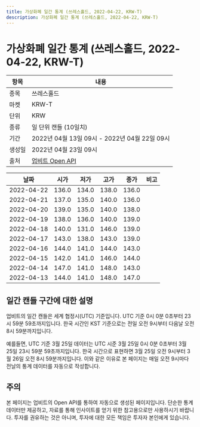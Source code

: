 ```yaml
---
title: 가상화폐 일간 통계 (쓰레스홀드, 2022-04-22, KRW-T)
description: 가상화폐 일간 통계 (쓰레스홀드, 2022-04-22, KRW-T)
---
```



가상화폐 일간 통계 (쓰레스홀드, 2022-04-22, KRW-T)
===

|항목|내용|
|--|--|
|종목|쓰레스홀드|
|마켓|KRW-T|
|단위|KRW|
|종류|일 단위 캔들 (10일치)|
|기간|2022년 04월 13일 09시 - 2022년 04월 22일 09시|
|생성일|2022년 04월 23일 09시|
|출처|[업비트 Open API](https://docs.upbit.com)|


|날짜|시가|저가|고가|종가|비고|
|--|--|--|--|--|--|
|2022-04-22|136.0|134.0|138.0|136.0|    |
|2022-04-21|137.0|135.0|140.0|136.0|    |
|2022-04-20|139.0|135.0|140.0|138.0|    |
|2022-04-19|138.0|136.0|140.0|139.0|    |
|2022-04-18|140.0|131.0|146.0|139.0|    |
|2022-04-17|143.0|138.0|143.0|139.0|    |
|2022-04-16|144.0|141.0|144.0|143.0|    |
|2022-04-15|142.0|141.0|146.0|144.0|    |
|2022-04-14|147.0|141.0|148.0|143.0|    |
|2022-04-13|144.0|141.0|148.0|147.0|    |


일간 캔들 구간에 대한 설명
---


업비트의 일간 캔들은 세계 협정시(UTC) 기준입니다. 
UTC 기준 0시 0분 0초부터 23시 59분 59초까지입니다. 
한국 시간인 KST 기준으로는 전일 오전 9시부터 다음날 오전 8시 59분까지입니다. 


예를들면, UTC 기준 3월 25일 데이터는 UTC 시준 3월 25일 0시 0분 0초부터 3월 25일 23시 59분 59초까지입니다. 
한국 시간으로 표현하면 3월 25일 오전 9시부터 3월 26일 오전 8시 59분까지입니다. 
이와 같은 이유로 본 페이지는 매일 오전 9시마다 전날의 통계 데이터를 자동으로 작성합니다. 


주의
---


본 페이지는 업비트의 Open API를 통하여 자동으로 생성된 페이지입니다. 
단순한 통계 데이터만 제공하고, 자료를 통해 인사이트를 얻기 위한 참고용으로만 사용하시기 바랍니다. 
투자를 권유하는 것은 아니며, 투자에 대한 모든 책임은 투자자 본인에게 있습니다. 
